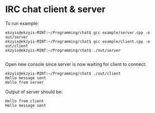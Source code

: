 # IRC chat client & server

To run example:

```console
ekzyis@ekzyis-MINT:~/Programming/chat$ gcc example/server.cpp -o out/server
ekzyis@ekzyis-MINT:~/Programming/chat$ gcc example/client.cpp -o out/client
ekzyis@ekzyis-MINT:~/Programming/chat$ ./out/server


```
Open new console since server is now waiting for client to connect:
```console
ekzyis@ekzyis-MINT:~/Programming/chat$ ./out/client
Hello message sent
Hello from server
```
Output of server should be:
```console
Hello from client
Hello message sent
```